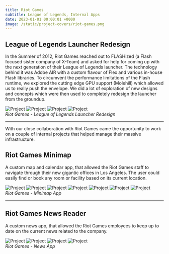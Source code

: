 ```yaml
---
title: Riot Games
subtitle: League of Legends, Internal Apps
date: 2023-01-01 00:00:01 +0000
image: /static/project-covers/riot-games.png
---
```


## League of Legends Launcher Redesign

In the Summer of 2012, Riot Games reached out to FLASHized (a Flash focused sister company of X-Team) and asked for help for coming up with the next generation of their League of Legends launcher. The technology behind it was Adobe AIR with a custom flavour of Flex and various in-house Flash libraries. To circumvent the performance limitations of the Flash runtime, we explored the cutting edge GPU support (Molehill) which allowed us to really push the envelope. 
We did a lot of exploration of new designs and concepts which were then used to completely redesign the launcher from the groundup.

<div class="gallery-box">
  <div class="gallery">
    <img src="/static/portfolio/riotlauncher/1.jpg" alt="Project">
	<img src="/static/portfolio/riotlauncher/2.jpg" alt="Project">
	<img src="/static/portfolio/riotlauncher/3.jpg" alt="Project">
	<img src="/static/portfolio/riotlauncher/4.jpg" alt="Project">
  </div>
  <em>Riot Games - League of Legends Launcher Redesign</em>
</div>

---

With our close collaboration with Riot Games came the opportunity to work on a couple of internal projects that helped manage their massive infrastructure. 

## Riot Games Minimap

A custom map and calendar app, that allowed the Riot Games staff to navigate through their new gigantic offices in Los Angeles. The user could easily find or book any room or facility based on its current location.

<div class="gallery-box">
  <div class="gallery">
    <img src="/static/portfolio/riotminimap/1.jpeg" alt="Project">
	<img src="/static/portfolio/riotminimap/2.jpeg" alt="Project">
	<img src="/static/portfolio/riotminimap/3.jpeg" alt="Project">
	<img src="/static/portfolio/riotminimap/4.jpeg" alt="Project">
	<img src="/static/portfolio/riotminimap/5.jpeg" alt="Project">
	<img src="/static/portfolio/riotminimap/6.jpeg" alt="Project">
	<img src="/static/portfolio/riotminimap/7.jpeg" alt="Project">
  </div>
  <em>Riot Games - Minimap App</em>
</div>

---

## Riot Games News Reader

A custom news app, that allowed the Riot Games employees to keep up to date on the current news related to the company.

<div class="gallery-box">
  <div class="gallery">
    <img src="/static/portfolio/riotnews/1.jpeg" alt="Project">
	<img src="/static/portfolio/riotnews/2.jpeg" alt="Project">
	<img src="/static/portfolio/riotnews/3.jpeg" alt="Project">
	<img src="/static/portfolio/riotnews/4.jpeg" alt="Project">
  </div>
  <em>Riot Games - News App</em>
</div>